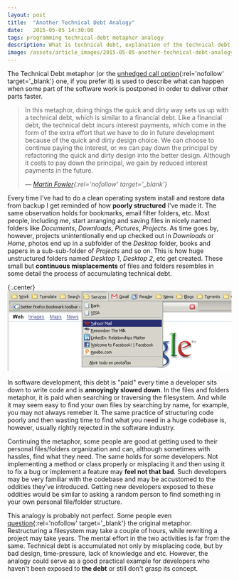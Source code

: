 ```yaml
---
layout: post
title:  "Another Technical Debt Analogy"
date:   2015-05-05 14:30:00
tags: programming technical-debt metaphor analogy
description: What is technical debt, explanation of the technical debt metaphor and real-world analogy
image: /assets/article_images/2015-05-05-another-technical-debt-analogy/files-and-folders.jpg
---
```


The Technical Debt metaphor (or the [unhedged call option](http://www.higherorderlogic.com/2010/07/bad-code-isnt-technical-debt-its-an-unhedged-call-option/){:rel='nofollow' target='_blank'} one, if you prefer it) is used to describe what can happen when some part of the software work is postponed in order to deliver other parts faster.

>In this metaphor, doing things the quick and dirty way sets us up with a technical debt, which is similar to a financial debt. Like a financial debt, the technical debt incurs interest payments, which come in the form of the extra effort that we have to do in future development because of the quick and dirty design choice. We can choose to continue paying the interest, or we can pay down the principal by refactoring the quick and dirty design into the better design. Although it costs to pay down the principal, we gain by reduced interest payments in the future.
>
> &mdash; <cite>[Martin Fowler](http://martinfowler.com/bliki/TechnicalDebt.html){:rel='nofollow' target='_blank'}</cite>

Every time I've had to do a clean operating system install and restore data from backup I get reminded of how **poorly structured** I've made it. The same observation holds for bookmarks, email filter folders, etc. Most people, including me, start arranging and saving files in nicely named folders like *Documents*, *Downloads*, *Pictures*, *Projects*. As time goes by, however, projects unintentionally end up checked out in *Downloads* or *Home*, photos end up in a subfolder of the *Desktop* folder, books and papers in a sub-sub-folder of *Projects* and so on. This is how huge unstructured folders named *Desktop 1*, *Desktop 2*, etc get created. These small but **continuous misplacements** of files and folders resembles in some detail the process of accumulating technical debt.

{:.center}
![Slightly misplaced bookmarks](/assets/article_images/2015-05-05-another-technical-debt-analogy/misplaced-bookmarks.png "Slightly misplaced bookmarks")

In software development, this debt is "paid" every time a developer sits down to write code and is **annoyingly slowed down**. In the files and folders metaphor, it is paid when searching or traversing the filesystem. And while it may seem easy to find your own files by searching by name, for example, you may not always remeber it. The same practice of structuring code poorly and then wasting time to find what you need in a huge codebase is, however, usually rightly rejected in the software industry.

Continuing the metaphor, some people are good at getting used to their personal files/folders organization and can, although sometimes with hassles, find what they need. The same holds for some developers. Not implementing a method or class properly or misplacing it and then using it to fix a bug or implement a feature may **feel not that bad**. Such developers may be very familiar with the codebase and may be accustomed to the oddities they've introduced. Getting new developers exposed to these oddities would be similar to asking a random person to find something in your own personal file/folder structure.

This analogy is probably not perfect. Some people even [question](http://blogs.perl.org/users/ovid/2011/11/technical-debt-when-metaphors-go-wrong.html){:rel='nofollow' target='_blank'} the original metaphor. Restructuring a filesystem may take a couple of hours, while rewriting a project may take years. The mental effort in the two activities is far from the same. Technical debt is accumulated not only by misplacing code, but by bad design, time-pressure, lack of knowledge and etc. However, the analogy could serve as a good practical example for developers who haven't been exposed to **the debt** or still don't grasp its concept.